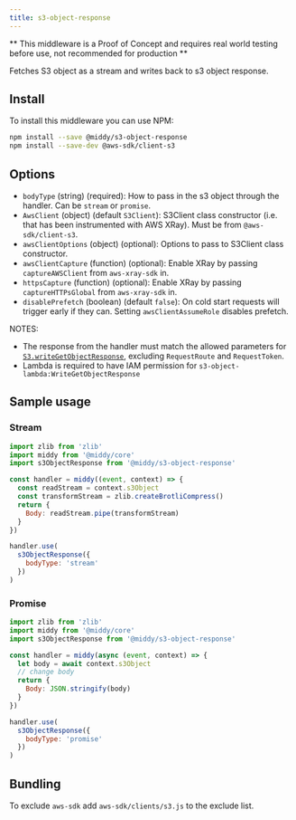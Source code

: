 ```yaml
---
title: s3-object-response
---
```


** This middleware is a Proof of Concept and requires real world testing before use, not recommended for production **

Fetches S3 object as a stream and writes back to s3 object response.

## Install

To install this middleware you can use NPM:

```bash npm2yarn
npm install --save @middy/s3-object-response
npm install --save-dev @aws-sdk/client-s3
```

## Options

- `bodyType` (string) (required): How to pass in the s3 object through the handler. Can be `stream` or `promise`.
- `AwsClient` (object) (default `S3Client`): S3Client class constructor (i.e. that has been instrumented with AWS XRay). Must be from `@aws-sdk/client-s3`.
- `awsClientOptions` (object) (optional): Options to pass to S3Client class constructor.
- `awsClientCapture` (function) (optional): Enable XRay by passing `captureAWSClient` from `aws-xray-sdk` in.
- `httpsCapture` (function) (optional): Enable XRay by passing `captureHTTPsGlobal` from `aws-xray-sdk` in.
- `disablePrefetch` (boolean) (default `false`): On cold start requests will trigger early if they can. Setting `awsClientAssumeRole` disables prefetch.

NOTES:

- The response from the handler must match the allowed parameters for [`S3.writeGetObjectResponse`](https://docs.aws.amazon.com/AWSJavaScriptSDK/latest/AWS/S3.html#writeGetObjectResponse-property), excluding `RequestRoute` and `RequestToken`.
- Lambda is required to have IAM permission for `s3-object-lambda:WriteGetObjectResponse`

## Sample usage

### Stream

```javascript
import zlib from 'zlib'
import middy from '@middy/core'
import s3ObjectResponse from '@middy/s3-object-response'

const handler = middy((event, context) => {
  const readStream = context.s3Object
  const transformStream = zlib.createBrotliCompress()
  return {
    Body: readStream.pipe(transformStream)
  }
})

handler.use(
  s3ObjectResponse({
    bodyType: 'stream'
  })
)
```

### Promise

```javascript
import zlib from 'zlib'
import middy from '@middy/core'
import s3ObjectResponse from '@middy/s3-object-response'

const handler = middy(async (event, context) => {
  let body = await context.s3Object
  // change body
  return {
    Body: JSON.stringify(body)
  }
})

handler.use(
  s3ObjectResponse({
    bodyType: 'promise'
  })
)
```

## Bundling

To exclude `aws-sdk` add `aws-sdk/clients/s3.js` to the exclude list.
